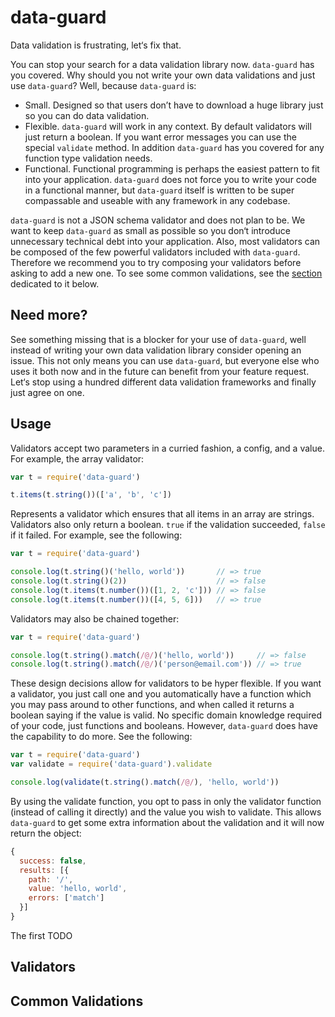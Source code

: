 # data-guard
Data validation is frustrating, let‘s fix that.

You can stop your search for a data validation library now. `data-guard` has you covered. Why should you not write your own data validations and just use `data-guard`? Well, because `data-guard` is:

- Small. Designed so that users don’t have to download a huge library just so you can do data validation.
- Flexible. `data-guard` will work in any context. By default validators will just return a boolean. If you want error messages you can use the special `validate` method. In addition `data-guard` has you covered for any function type validation needs.
- Functional. Functional programming is perhaps the easiest pattern to fit into your application. `data-guard` does not force you to write your code in a functional manner, but `data-guard` itself is written to be super compassable and useable with any framework in any codebase.

`data-guard` is not a JSON schema validator and does not plan to be. We want to keep `data-guard` as small as possible so you don‘t introduce unnecessary technical debt into your application. Also, most validators can be composed of the few powerful validators included with `data-guard`. Therefore we recommend you to try composing your validators before asking to add a new one. To see some common validations, see the [section](#common-validations) dedicated to it below.

## Need more?
See something missing that is a blocker for your use of `data-guard`, well instead of writing your own data validation library consider opening an issue. This not only means you can use `data-guard`, but everyone else who uses it both now and in the future can benefit from your feature request. Let‘s stop using a hundred different data validation frameworks and finally just agree on one.

## Usage
Validators accept two parameters in a curried fashion, a config, and a value. For example, the array validator:

```js
var t = require('data-guard')

t.items(t.string())(['a', 'b', 'c'])
```

Represents a validator which ensures that all items in an array are strings. Validators also only return a boolean. `true` if the validation succeeded, `false` if it failed. For example, see the following:

```js
var t = require('data-guard')

console.log(t.string()('hello, world'))       // => true
console.log(t.string()(2))                    // => false
console.log(t.items(t.number())([1, 2, 'c'])) // => false
console.log(t.items(t.number())([4, 5, 6]))   // => true
```

Validators may also be chained together:

```js
var t = require('data-guard')

console.log(t.string().match(/@/)('hello, world'))     // => false
console.log(t.string().match(/@/)('person@email.com')) // => true
```

These design decisions allow for validators to be hyper flexible. If you want a validator, you just call one and you automatically have a function which you may pass around to other functions, and when called it returns a boolean saying if the value is valid. No specific domain knowledge required of your code, just functions and booleans. However, `data-guard` does have the capability to do more. See the following:

```js
var t = require('data-guard')
var validate = require('data-guard').validate

console.log(validate(t.string().match(/@/), 'hello, world'))
```

By using the validate function, you opt to pass in only the validator function (instead of calling it directly) and the value you wish to validate. This allows `data-guard` to get some extra information about the validation and it will now return the object:

```js
{
  success: false,
  results: [{
    path: '/',
    value: 'hello, world',
    errors: ['match']
  }]
}
```

The first TODO

## Validators

## Common Validations
